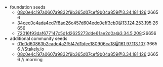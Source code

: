 - foundation seeds
    - 08c0e4c197a0607a9832f9b365d07cef9b04a859@3.34.181.126:26656
    - 34cec0c4ada4cd7f8ad26c457d604edc0eff3cb0@13.124.253.195:26656
    - 72016f93daf677147c5d1d2625273dde61ae2d0a@3.34.5.208:26656
- additional community seeds
    - 01c0d60863b2cade4a2f5f47d1bfee180906ca18@161.97.113.107:36656 //Stakely.io
    - 08c0e4c197a0607a9832f9b365d07cef9b04a859@3.34.181.126:26656 // morning
